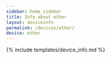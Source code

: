 ```yaml
---
sidebar: home_sidebar
title: Info about ether
layout: deviceinfo
permalink: /devices/ether/
device: ether
---
```

{% include templates/device_info.md %}
